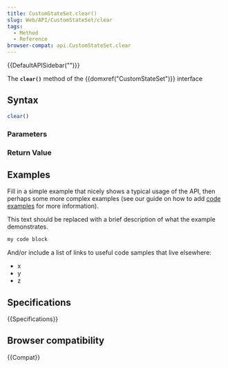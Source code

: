 ```yaml
---
title: CustomStateSet.clear()
slug: Web/API/CustomStateSet/clear
tags:
  - Method
  - Reference
browser-compat: api.CustomStateSet.clear
---
```

{{DefaultAPISidebar("")}}

The **`clear()`** method of the {{domxref("CustomStateSet")}} interface 

## Syntax

```js
clear()
```

### Parameters



### Return Value



## Examples

Fill in a simple example that nicely shows a typical usage of the API, then perhaps some more complex examples (see our guide on how to add [code examples](/en-US/docs/MDN/Contribute/Structures/Code_examples) for more information).

This text should be replaced with a brief description of what the example demonstrates.

```js
my code block
```

And/or include a list of links to useful code samples that live elsewhere:

*   x
*   y
*   z

## Specifications

{{Specifications}}

## Browser compatibility

{{Compat}}

